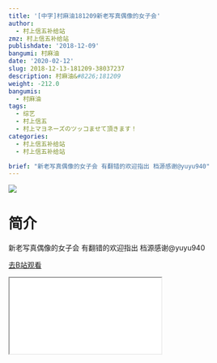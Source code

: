 ```yaml
---
title: '[中字]村麻油181209新老写真偶像的女子会'
author:
  - 村上信五补给站
zmz: 村上信五补给站
publishdate: '2018-12-09'
bangumi: 村麻油
date: '2020-02-12'
slug: 2018-12-13-181209-38037237
description: 村麻油&#8226;181209
weight: -212.0
bangumis:
  - 村麻油
tags:
  - 综艺
  - 村上信五
  - 村上マヨネーズのツッコませて頂きます！
categories:
  - 村上信五补给站
  - 村上信五补给站

brief: "新老写真偶像的女子会 有翻错的欢迎指出 档源感谢@yuyu940"
---
```

![](https://raw.githubusercontent.com/tcgriffith/owaraisite/master/static/tmpimg/7cc4c97d42d1d7ed7a1d4c40d8e83ccdcac892fc.jpg.480.jpg)
# 简介  
新老写真偶像的女子会
有翻错的欢迎指出
档源感谢@yuyu940  

[去B站观看](https://www.bilibili.com/video/av38037237/)
<div class ="resp-container"><iframe class="testiframe" src="//player.bilibili.com/player.html?aid=38037237"", scrolling="no", allowfullscreen="true" > </iframe></div> 
